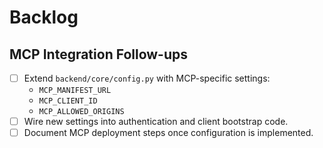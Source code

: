 # Backlog

## MCP Integration Follow-ups
- [ ] Extend `backend/core/config.py` with MCP-specific settings:
  - `MCP_MANIFEST_URL`
  - `MCP_CLIENT_ID`
  - `MCP_ALLOWED_ORIGINS`
- [ ] Wire new settings into authentication and client bootstrap code.
- [ ] Document MCP deployment steps once configuration is implemented.
